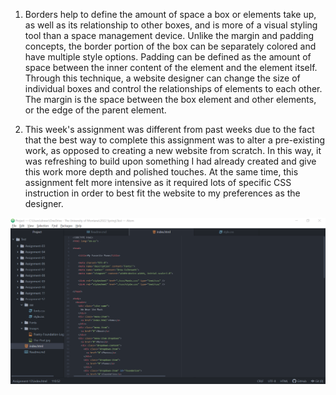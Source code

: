 1. Borders help to define the amount of space a box or elements take up, as well as its relationship to other boxes, and is more of a visual styling tool than a space management device. Unlike the margin and padding concepts, the border portion of the box can be separately colored and have multiple style options. Padding can be defined as the amount of space between the inner content of the element and the element itself. Through this technique, a website designer can change the size of individual boxes and control the relationships of elements to each other. The margin is the space between the box element and other elements, or the edge of the parent element.

2. This week's assignment was different from past weeks due to the fact that the best way to complete this assignment was to alter a pre-existing work, as opposed to creating a new website from scratch. In this way, it was refreshing to build upon something I had already created and give this work more depth and polished touches. At the same time, this assignment felt more intensive as it required lots of specific CSS instruction in order to best fit the website to my preferences as the designer.

![Atom_Assignment_12_Index Screenshot](./Images/Assignment-12-Screenshot.PNG)
